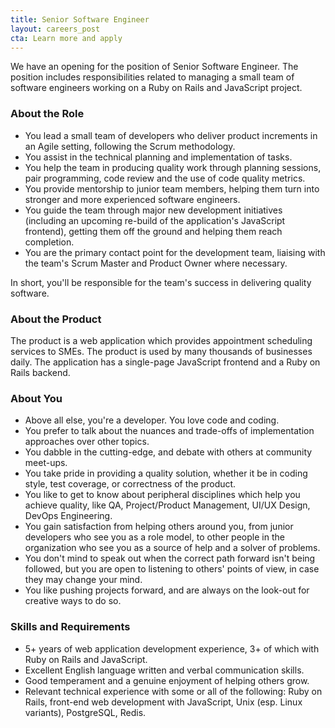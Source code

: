 ```yaml
---
title: Senior Software Engineer
layout: careers_post
cta: Learn more and apply
---
```


We have an opening for the position of Senior Software Engineer. The position includes responsibilities related to managing a small team of software engineers working on a Ruby on Rails and JavaScript project.

### About the Role

* You lead a small team of developers who deliver product increments in an Agile setting, following the Scrum methodology.
* You assist in the technical planning and implementation of tasks.
* You help the team in producing quality work through planning sessions, pair programming, code review and the use of code quality metrics.
* You provide mentorship to junior team members, helping them turn into stronger and more experienced software engineers.
* You guide the team through major new development initiatives (including an upcoming re-build of the application's JavaScript frontend), getting them off the ground and helping them reach completion.
* You are the primary contact point for the development team, liaising with the team's Scrum Master and Product Owner where necessary.

In short, you'll be responsible for the team's success in delivering quality software.

### About the Product

The product is a web application which provides appointment scheduling services to SMEs. The product is used by many thousands of businesses daily. The application has a single-page JavaScript frontend and a Ruby on Rails backend.

### About You

* Above all else, you're a developer. You love code and coding.
* You prefer to talk about the nuances and trade-offs of implementation approaches over other topics.
* You dabble in the cutting-edge, and debate with others at community meet-ups.
* You take pride in providing a quality solution, whether it be in coding style, test coverage, or correctness of the product.
* You like to get to know about peripheral disciplines which help you achieve quality, like QA, Project/Product Management, UI/UX Design, DevOps Engineering.
* You gain satisfaction from helping others around you, from junior developers who see you as a role model, to other people in the organization who see you as a source of help and a solver of problems.
* You don't mind to speak out when the correct path forward isn't being followed, but you are open to listening to others' points of view, in case they may change your mind.
* You like pushing projects forward, and are always on the look-out for creative ways to do so.

### Skills and Requirements

* 5+ years of web application development experience, 3+ of which with Ruby on Rails and JavaScript.
* Excellent English language written and verbal communication skills.
* Good temperament and a genuine enjoyment of helping others grow.
* Relevant technical experience with some or all of the following: Ruby on Rails, front-end web development with JavaScript, Unix (esp. Linux variants), PostgreSQL, Redis.
